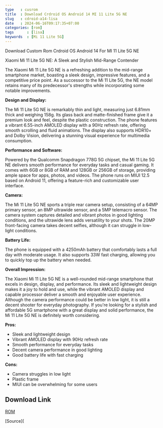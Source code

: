 ```yaml
---
type   : cusrom
title  : Download Crdroid OS Android 14 MI 11 Lite 5G NE
slug   : cdroid-a14-lisa
date   : 2024-06-16T09:17:35+07:00
categories: [rom]
tags      : [lisa]
keywords  : [Mi 11 Lite 5G]
---
```


Download Custom Rom Crdroid OS Android 14 For MI 11 Lite 5G NE


Xiaomi Mi 11 Lite 5G NE: A Sleek and Stylish Mid-Range Contender

The Xiaomi Mi 11 Lite 5G NE is a refreshing addition to the mid-range smartphone market, boasting a sleek design, impressive features, and a competitive price point. As a successor to the Mi 11 Lite 5G, the NE model retains many of its predecessor's strengths while incorporating some notable improvements.

**Design and Display:**

The Mi 11 Lite 5G NE is remarkably thin and light, measuring just 6.81mm thick and weighing 158g. Its glass back and matte-finished frame give it a premium look and feel, despite the plastic construction. The phone features a vibrant 6.55-inch AMOLED display with a 90Hz refresh rate, offering smooth scrolling and fluid animations. The display also supports HDR10+ and Dolby Vision, delivering a stunning visual experience for multimedia consumption.

**Performance and Software:**

Powered by the Qualcomm Snapdragon 778G 5G chipset, the Mi 11 Lite 5G NE delivers smooth performance for everyday tasks and casual gaming. It comes with 6GB or 8GB of RAM and 128GB or 256GB of storage, providing ample space for apps, photos, and videos. The phone runs on MIUI 12.5 based on Android 11, offering a feature-rich and customizable user interface.

**Camera:**

The Mi 11 Lite 5G NE sports a triple rear camera setup, consisting of a 64MP primary sensor, an 8MP ultrawide sensor, and a 5MP telemacro sensor. The camera system captures detailed and vibrant photos in good lighting conditions, and the ultrawide lens adds versatility to your shots. The 20MP front-facing camera takes decent selfies, although it can struggle in low-light conditions.

**Battery Life:**

The phone is equipped with a 4250mAh battery that comfortably lasts a full day with moderate usage. It also supports 33W fast charging, allowing you to quickly top up the battery when needed.

**Overall Impression:**

The Xiaomi Mi 11 Lite 5G NE is a well-rounded mid-range smartphone that excels in design, display, and performance. Its sleek and lightweight design makes it a joy to hold and use, while the vibrant AMOLED display and capable processor deliver a smooth and enjoyable user experience. Although the camera performance could be better in low light, it is still a decent shooter for everyday photography. If you're looking for a stylish and affordable 5G smartphone with a great display and solid performance, the Mi 11 Lite 5G NE is definitely worth considering.

**Pros:**

* Sleek and lightweight design
* Vibrant AMOLED display with 90Hz refresh rate
* Smooth performance for everyday tasks
* Decent camera performance in good lighting
* Good battery life with fast charging

**Cons:**

* Camera struggles in low light
* Plastic frame
* MIUI can be overwhelming for some users

## Download Link
[ROM](https://sourceforge.net/projects/crdroid/files/lisa/10.x/)

[Source](

